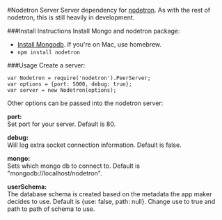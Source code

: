 #Nodetron Server
Server dependency for [nodetron](https://github.com/bchu/nodetron). As with the rest of nodetron, this is still heavily in development.

###Install Instructions
Install Mongo and nodetron package:
* [Install Mongodb](http://docs.mongodb.org/manual/installation/). If you're on Mac, use homebrew.
* `npm install nodetron`


###Usage
Create a server:

    var Nodetron = require('nodetron').PeerServer;
    var options = {port: 5000, debug: true};
    var server = new Nodetron(options);
Other options can be passed into the nodetron server:

**port:**  
  Set port for your server. Default is 80.

**debug:**  
  Will log extra socket connection information. Default is false.
  
**mongo:**  
  Sets which mongo db to connect to. Default is "mongodb://localhost/nodetron".
  
**userSchema:**  
  The database schema is created based on the metadata the app maker decides to use. Default is {use: false, path: null}. Change use to true and path to path of schema to use.
  
